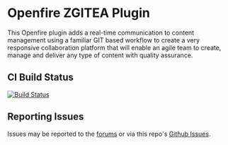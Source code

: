 # Openfire ZGITEA Plugin

This Openfire plugin adds a real-time communication to content management using a familiar GIT based workflow to create a very responsive collaboration platform that will enable an agile team to create, manage and deliver any type of content with quality assurance.

## CI Build Status

[![Build Status](https://github.com/igniterealtime/openfire-zgitea-plugin/workflows/Java%20CI/badge.svg)](https://github.com/igniterealtime/openfire-zgitea-plugin/actions)

## Reporting Issues

Issues may be reported to the [forums](https://discourse.igniterealtime.org) or via this repo's [Github Issues](https://github.com/igniterealtime/openfire-zgitea-plugin).
